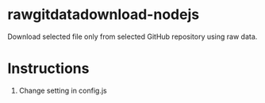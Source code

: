 # rawgitdatadownload-nodejs
Download selected file only from selected GitHub repository using raw data.

# Instructions
1. Change setting in config.js
